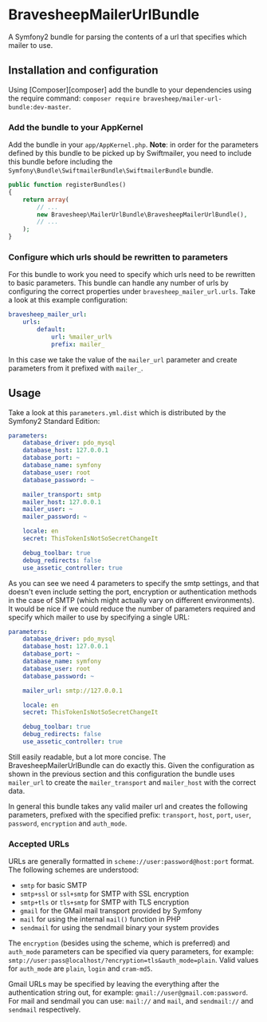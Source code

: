 # BravesheepMailerUrlBundle
A Symfony2 bundle for parsing the contents of a url that specifies which mailer to use.

## Installation and configuration
Using [Composer][composer] add the bundle to your dependencies using the require command:
`composer require bravesheep/mailer-url-bundle:dev-master`.

### Add the bundle to your AppKernel
Add the bundle in your `app/AppKernel.php`. **Note**: in order for the parameters defined by this bundle to be picked
up by Swiftmailer, you need to include this bundle before including the 
`Symfony\Bundle\SwiftmailerBundle\SwiftmailerBundle` bundle.

```php
public function registerBundles()
{
    return array(
        // ...
        new Bravesheep\MailerUrlBundle\BravesheepMailerUrlBundle(),
        // ...
    );
}
```

### Configure which urls should be rewritten to parameters
For this bundle to work you need to specify which urls need to be rewritten to basic parameters. This bundle can handle
any number of urls by configuring the correct properties under `bravesheep_mailer_url.urls`. Take a look at this
example configuration:

```yaml
bravesheep_mailer_url:
    urls:
        default:
            url: %mailer_url%
            prefix: mailer_
```

In this case we take the value of the `mailer_url` parameter and create parameters from it prefixed with `mailer_`.

## Usage
Take a look at this `parameters.yml.dist` which is distributed by the Symfony2 Standard Edition:

```yaml
parameters:
    database_driver: pdo_mysql
    database_host: 127.0.0.1
    database_port: ~
    database_name: symfony
    database_user: root
    database_password: ~

    mailer_transport: smtp
    mailer_host: 127.0.0.1
    mailer_user: ~
    mailer_password: ~

    locale: en
    secret: ThisTokenIsNotSoSecretChangeIt

    debug_toolbar: true
    debug_redirects: false
    use_assetic_controller: true
```

As you can see we need 4 parameters to specify the smtp settings, and that doesn't even include setting the port, 
encryption or authentication methods in the case of SMTP (which might actually vary on different environments). It 
would be nice if we could reduce the number of parameters required and specify which mailer to use by specifying a 
single URL:

```yaml
parameters:
    database_driver: pdo_mysql
    database_host: 127.0.0.1
    database_port: ~
    database_name: symfony
    database_user: root
    database_password: ~

    mailer_url: smtp://127.0.0.1

    locale: en
    secret: ThisTokenIsNotSoSecretChangeIt

    debug_toolbar: true
    debug_redirects: false
    use_assetic_controller: true
```

Still easily readable, but a lot more concise. The BravesheepMailerUrlBundle can do exactly this. Given the
configuration as shown in the previous section and this configuration the bundle uses `mailer_url` to create the 
`mailer_transport` and `mailer_host` with the correct data.

In general this bundle takes any valid mailer url and creates the following parameters, prefixed with the specified
prefix: `transport`, `host`, `port`, `user`, `password`, `encryption` and `auth_mode`.

### Accepted URLs
URLs are generally formatted in `scheme://user:password@host:port` format. The following schemes are understood:

* `smtp` for basic SMTP
* `smtp+ssl` or `ssl+smtp` for SMTP with SSL encryption
* `smtp+tls` or `tls+smtp` for SMTP with TLS encryption
* `gmail` for the GMail mail transport provided by Symfony
* `mail` for using the internal `mail()` function in PHP
* `sendmail` for using the sendmail binary your system provides

The `encryption` (besides using the scheme, which is preferred) and `auth_mode` parameters can be specified via query 
parameters, for example: `smtp://user:pass@localhost/?encryption=tls&auth_mode=plain`. Valid values for `auth_mode` are
`plain`, `login` and `cram-md5`.

Gmail URLs may be specified by leaving the everything after the authentication string out, for example:
`gmail://user@gmail.com:password`. For mail and sendmail you can use: `mail://` and `mail`, and `sendmail://` and 
`sendmail` respectively.
